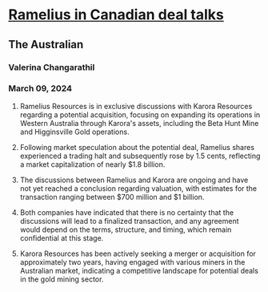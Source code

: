 # [Ramelius in Canadian deal talks](https://advance.lexis.com/api/document?collection=news&id=urn:contentItem:6BH8-N3R1-F0JP-W1KF-00000-00&context=1519360)
## The Australian
### Valerina Changarathil
### March 09, 2024

1. Ramelius Resources is in exclusive discussions with Karora Resources regarding a potential acquisition, focusing on expanding its operations in Western Australia through Karora's assets, including the Beta Hunt Mine and Higginsville Gold operations.

2. Following market speculation about the potential deal, Ramelius shares experienced a trading halt and subsequently rose by 1.5 cents, reflecting a market capitalization of nearly $1.8 billion.

3. The discussions between Ramelius and Karora are ongoing and have not yet reached a conclusion regarding valuation, with estimates for the transaction ranging between $700 million and $1 billion.

4. Both companies have indicated that there is no certainty that the discussions will lead to a finalized transaction, and any agreement would depend on the terms, structure, and timing, which remain confidential at this stage. 

5. Karora Resources has been actively seeking a merger or acquisition for approximately two years, having engaged with various miners in the Australian market, indicating a competitive landscape for potential deals in the gold mining sector.